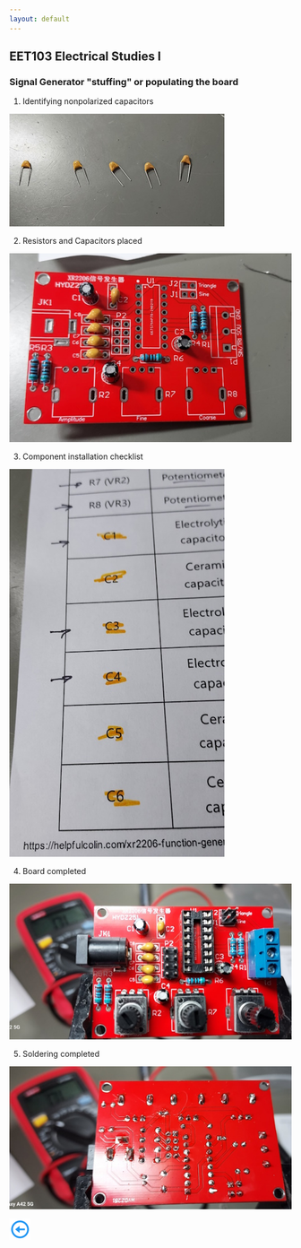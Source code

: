 ```yaml
---
layout: default
---
```


## EET103 Electrical Studies I

### Signal Generator "stuffing" or populating the board

1. Identifying nonpolarized capacitors

![alt text](19.nonpolarized_caps_id.jpg)

2. Resistors and Capacitors placed

![alt text](20.resistors_capacitors.jpg)

3. Component installation checklist

![alt text](21.component_install_checks.jpg)

4. Board completed

![alt text](30.board_complete.jpg)

5. Soldering completed

![alt text](31.solder_complete.jpg)

[![back button](../../../back_button.png)](../)